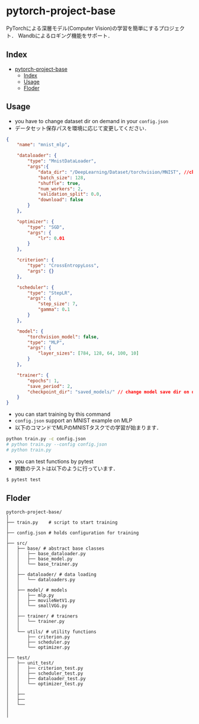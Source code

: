 # pytorch-project-base
PyTorchによる深層モデル(Computer Vision)の学習を簡単にするプロジェクト．
Wandbによるロギング機能をサポート．

## Index

- [pytorch-project-base](#pytorch-project-base)
  - [Index](#index)
  - [Usage](#usage)
  - [Floder](#floder)

## Usage
- you have to change dataset dir on demand in your `config.json`
- データセット保存パスを環境に応じて変更してください．
```json:config.json
{
    "name": "mnist_mlp",

    "dataloader": {
        "type": "MnistDataLoader",
        "args":{
            "data_dir": "/DeepLearning/Dataset/torchvision/MNIST", //change dataset dir on demand
            "batch_size": 128,
            "shuffle": true,
            "num_workers": 2,
            "validation_split": 0.0,
            "download": false
        }
    },

    "optimizer": {
        "type": "SGD",
        "args": {
            "lr": 0.01
        }
    },

    "criterion": {
        "type": "CrossEntropyLoss",
        "args": {}
    },

    "scheduler": {
        "type": "StepLR",
        "args": {
            "step_size": 7,
            "gamma": 0.1
        }
    },

    "model": {
        "torchvision_model": false,
        "type": "MLP",
        "args": {
            "layer_sizes": [784, 128, 64, 100, 10]
        }
    },

    "trainer": {
        "epochs": 1,
        "save_period": 2,
        "checkpoint_dir": "saved_models/" // change model save dir on demand
    }
}
```
- you can start training by this command
- `config.json` support an MNIST example on MLP
- 以下のコマンドでMLPのMNISTタスクでの学習が始まります．
```bash
python train.py -c config.json
# python train.py --config config.json
# python train.py
```


- you can test functions by pytest
- 関数のテストは以下のように行っています．
```bash
$ pytest test
```

## Floder
```
pytorch-project-base/
│
├── train.py    # script to start training
│
├── config.json # holds configuration for training
│
├── src/
│   ├── base/ # abstract base classes
│   │   ├── base_dataloader.py
│   │   ├── base_model.py
│   │   └── base_trainer.py
│   │
│   ├── dataloader/ # data loading
│   │   └── dataloaders.py
│   │
│   ├── model/ # models
│   │   ├── mlp.py
│   │   ├── movileNetV1.py
│   │   └── smallVGG.py
│   │
│   ├── trainer/ # trainers
│   │   └── trainer.py
│   │  
│   └── utils/ # utility functions
│       ├── criterion.py
│       ├── scheduler.py
│       └── optimizer.py
│
├── test/
│   ├── unit_test/
│   │   ├── criterion_test.py
│   │   ├── scheduler_test.py
│   │   ├── dataloader_test.py
│   │   └── optimizer_test.py
│   │
│   ├──
│   ├──
│   └──
│
│

```